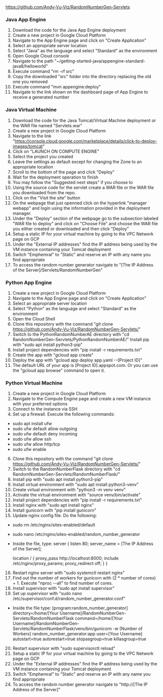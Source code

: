 https://github.com/Andy-Vu-Viz/RandomNumberGen-Servlets
### Java App Engine
1. Download the code for the Java App Engine deployment
2. Create a new project in Google Cloud Platform
3. Navigate to the App Engine page and click on "Create Application"
4. Select an appropriate server location
5. Select "Java" as the language and select "Standard" as the environment
6. Open Google Cloud console
7. Navigate to the path "~/getting-started-java/appengine-standard-java8/helloworld"
8. Execute command "rm -rf src"
9. Copy the downloaded "src" folder into the directory replacing the old one you removed
10. Execute command "mvn appengine:deploy"
11. Navigate to the link shown on the dashboard page of App Engine to receive a generated number


### Java Virtual Machine
1. Download the code for the Java Tomcat/Virtual Machine deployment or the WAR file named "Servlets.war"
2. Create a new project in Google Cloud Platform
3. Navigate to the link "https://console.cloud.google.com/marketplace/details/click-to-deploy-images/tomcat"
4. Click on "LAUNCH ON COMPUTE ENGINE"
5. Select the project you created
6. Leave the settings as default except for changing the Zone to an appropriate location
7. Scroll to the bottom of the page and click "Deploy"
8. Wait for the deployment operation to finish
9. You may follow the "Suggested next steps" if you choose to
10. Using the source code for the servlet create a WAR file or the WAR file you downloaded from the repo.
11. Click on the "Visit the site" button
12. On the webpage that just openned click on the hyperlink "manager webapp" and login using the information provided in the deployment manager.
13. Under the "Deploy" section of the webpage go to the subsection labeled "WAR file to deploy" and click on "Choose File" and choose the WAR file you either created or downloaded and then click "Deploy"
14. Setup a static IP for your virtual machine by going to the VPC Network page on GCP
15. Under the "External IP addresses" find the IP address being used by the VM instance containing your Tomcat deployment
16. Switch "Emphemral" to "Static" and reserve an IP with any name you find appropriate
17. To access the random number generator navigate to "[The IP Address of the Server]/Servlets/RandomNumberGen"


### Python App Engine
1. Create a new project in Google Cloud Platform
2. Navigate to the App Engine page and click on "Create Application"
3. Select an appropriate server location
4. Select "Python" as the language and select "Standard" as the environment
5. Open the Cloud Shell
6. Clone this repository with the command "git clone https://github.com/Andy-Vu-Viz/RandomNumberGen-Servlets/"
7. Switch to the PythonRandomNumberAE directory with "cd RandomNumberGen-Servlets/PythonRandomNumberAE/"
Install pip with "sudo apt install python3-pip"
8. Install project dependencies with "pip install -r requirements.txt"
9. Create the app with "gcloud app create"
10. Deploy the app with "gcloud app deploy app.yaml --[Project ID]"
11. The default URL of your app is [Project ID].appspot.com. Or you can use the "gcloud app browse" command to open it.

### Python Virtual Machine
1. Create a new project in Google Cloud Platform
2. Navigate to the Compute Engine page and create a new VM instance with your preferred options
3. Connect to the instance via SSH
4. Set up a firewall. Execute the following commands:
* sudo apt install ufw
* sudo ufw default allow outgoing
* sudo ufw default deny incoming
* sudo ufw allow ssh
* sudo ufw allow http/tcp
* sudo ufw enable
6. Clone this repository with the command "git clone https://github.com/Andy-Vu-Viz/RandomNumberGen-Servlets/"
7. Switch to the RandomNumberFlask directory with "cd RandomNumberGen-Servlets/RandomNumberFlask/"
8. Install pip with "sudo apt install python3-pip"
9. Install virtual environment with "sudo apt install python3-venv"
10. Create virtual environment with "python3 -m venv venv"
11. Activate the virtual environment with "source venv/bin/activate"
12. Install project dependencies with "pip install -r requirements.txt"
13. Install nginx with "sudo apt install nginx"
14. Install gunicorn with "pip install gunicorn"
15. Update nginx config file. Do the following: 
* sudo rm /etc/nginx/sites-enabled/default
* sudo nano /etc/nginx/sites-enabled/random_number_generator
* Inside the file, type:
server {
  listen 80;
  server_name = [The IP Address of the Server];
  
  location / {
    proxy_pass http://localhost:8000;
    include /etc/nginx/proxy_params;
    proxy_redirect off;
  }
}
16. Restart nginx server with "sudo systemctl restart nginx"
17. Find out the number of workers for gunicorn with (2 * number of cores) + 1. Execute "nproc --all" to find number of cores.
18. Install supervisor with "sudo apt install supervisor"
19. Set up supervisor with "sudo nano /etc/supervisor/conf.d/random_number_generator.conf"
* Inside the file type:
[program:random_number_generator]
directory=/home/[Your Username]/RandomNumberGen-Servlets/RandomNumberFlask
command=/home/[Your Username]/RandomNumberGen-Servlets/RandomNumberFlask/venv/bin/gunicorn -w [Number of Workers] random_number_generator:app
user=[Your Username]
autostart=true
autorestart=true
stopasgroup=true
killasgroup=true
20. Restart supervisor with "sudo supervisorctl reload"
21. Setup a static IP for your virtual machine by going to the VPC Network page on GCP
22. Under the "External IP addresses" find the IP address being used by the VM instance containing your Tomcat deployment
23. Switch "Emphemral" to "Static" and reserve an IP with any name you find appropriate
24. To access the random number generator navigate to "http://[The IP Address of the Server]"
  

